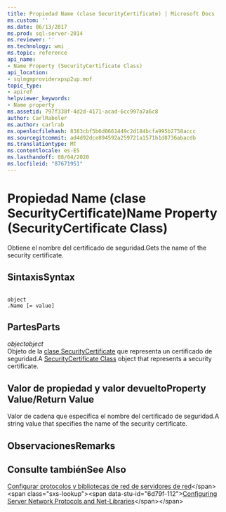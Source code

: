 ```yaml
---
title: Propiedad Name (clase SecurityCertificate) | Microsoft Docs
ms.custom: ''
ms.date: 06/13/2017
ms.prod: sql-server-2014
ms.reviewer: ''
ms.technology: wmi
ms.topic: reference
api_name:
- Name Property (SecurityCertificate Class)
api_location:
- sqlmgmproviderxpsp2up.mof
topic_type:
- apiref
helpviewer_keywords:
- Name property
ms.assetid: 797f338f-4d2d-4171-acad-6cc997a7a6c8
author: CarlRabeler
ms.author: carlrab
ms.openlocfilehash: 8383cbf5b6d0661449c2d184bcfa995b2758accc
ms.sourcegitcommit: ad4d92dce894592a259721a1571b1d8736abacdb
ms.translationtype: MT
ms.contentlocale: es-ES
ms.lasthandoff: 08/04/2020
ms.locfileid: "87671951"
---
```

# <a name="name-property-securitycertificate-class"></a><span data-ttu-id="6d79f-102">Propiedad Name (clase SecurityCertificate)</span><span class="sxs-lookup"><span data-stu-id="6d79f-102">Name Property (SecurityCertificate Class)</span></span>
  <span data-ttu-id="6d79f-103">Obtiene el nombre del certificado de seguridad.</span><span class="sxs-lookup"><span data-stu-id="6d79f-103">Gets the name of the security certificate.</span></span>  
  
## <a name="syntax"></a><span data-ttu-id="6d79f-104">Sintaxis</span><span class="sxs-lookup"><span data-stu-id="6d79f-104">Syntax</span></span>  
  
```  
  
object  
.Name [= value]  
```  
  
## <a name="parts"></a><span data-ttu-id="6d79f-105">Partes</span><span class="sxs-lookup"><span data-stu-id="6d79f-105">Parts</span></span>  
 <span data-ttu-id="6d79f-106">*object*</span><span class="sxs-lookup"><span data-stu-id="6d79f-106">*object*</span></span>  
 <span data-ttu-id="6d79f-107">Objeto de la [clase SecurityCertificate](securitycertificate-class.md) que representa un certificado de seguridad.</span><span class="sxs-lookup"><span data-stu-id="6d79f-107">A [SecurityCertificate Class](securitycertificate-class.md) object that represents a security certificate.</span></span>  
  
## <a name="property-valuereturn-value"></a><span data-ttu-id="6d79f-108">Valor de propiedad y valor devuelto</span><span class="sxs-lookup"><span data-stu-id="6d79f-108">Property Value/Return Value</span></span>  
 <span data-ttu-id="6d79f-109">Valor de cadena que especifica el nombre del certificado de seguridad.</span><span class="sxs-lookup"><span data-stu-id="6d79f-109">A string value that specifies the name of the security certificate.</span></span>  
  
## <a name="remarks"></a><span data-ttu-id="6d79f-110">Observaciones</span><span class="sxs-lookup"><span data-stu-id="6d79f-110">Remarks</span></span>  
  
## <a name="see-also"></a><span data-ttu-id="6d79f-111">Consulte también</span><span class="sxs-lookup"><span data-stu-id="6d79f-111">See Also</span></span>  
 <span data-ttu-id="6d79f-112">[Configurar protocolos y bibliotecas de red de servidores de red](https://msdn.microsoft.com/library/ms177485\(v=sql.100\).aspx)</span><span class="sxs-lookup"><span data-stu-id="6d79f-112">[Configuring Server Network Protocols and Net-Libraries](https://msdn.microsoft.com/library/ms177485\(v=sql.100\).aspx)</span></span>  
  
  
